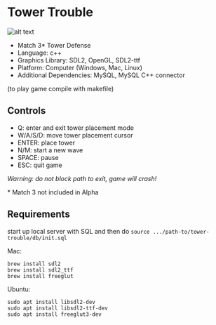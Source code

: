 # Tower Trouble

![alt text](https://github.com/swamulism/tower_trouble/blob/master/other/TowerTLogo1.png "Tower Trouble")

- Match 3* Tower Defense
- Language: c++
- Graphics Library: SDL2, OpenGL, SDL2-ttf
- Platform: Computer (Windows, Mac, Linux)
- Additional Dependencies: MySQL, MySQL C++ connector

(to play game compile with makefile)

## Controls
- Q: enter and exit tower placement mode
- W/A/S/D: move tower placement cursor
- ENTER: place tower
- N/M: start a new wave
- SPACE: pause
- ESC: quit game

_Warning: do not block path to exit, game will crash!_

\* Match 3 not included in Alpha

## Requirements

start up local server with SQL and then do ``source .../path-to/tower-trouble/db/init.sql``

Mac:

```
brew install sdl2
brew install sdl2_ttf
brew install freeglut
```

Ubuntu:
```
sudo apt install libsdl2-dev
sudo apt install libsdl2-ttf-dev
sudo apt install freeglut3-dev
```
